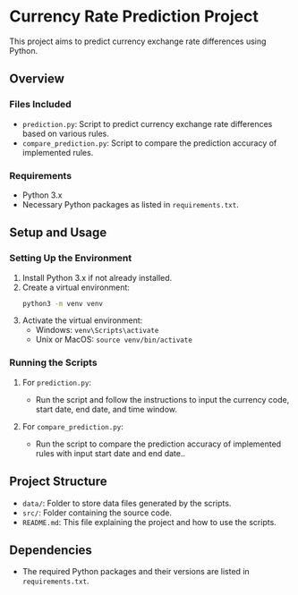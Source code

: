 # Currency Rate Prediction Project

This project aims to predict currency exchange rate differences using Python.

## Overview

### Files Included
- `prediction.py`: Script to predict currency exchange rate differences based on various rules.
- `compare_prediction.py`: Script to compare the prediction accuracy of implemented rules.

### Requirements
- Python 3.x
- Necessary Python packages as listed in `requirements.txt`.

## Setup and Usage

### Setting Up the Environment
1. Install Python 3.x if not already installed.
2. Create a virtual environment:
    ```bash
    python3 -m venv venv
    ```
3. Activate the virtual environment:
    - Windows: `venv\Scripts\activate`
    - Unix or MacOS: `source venv/bin/activate`

### Running the Scripts
1. For `prediction.py`:
    - Run the script and follow the instructions to input the currency code, start date, end date, and time window.

2. For `compare_prediction.py`:
    - Run the script to compare the prediction accuracy of implemented rules with input start date and end date..

## Project Structure

- `data/`: Folder to store data files generated by the scripts.
- `src/`: Folder containing the source code.
- `README.md`: This file explaining the project and how to use the scripts.

## Dependencies

- The required Python packages and their versions are listed in `requirements.txt`.
